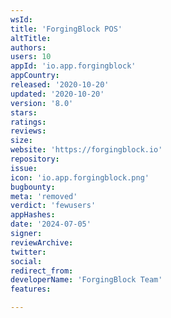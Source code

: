 ```yaml
---
wsId: 
title: 'ForgingBlock POS'
altTitle: 
authors: 
users: 10
appId: 'io.app.forgingblock'
appCountry: 
released: '2020-10-20'
updated: '2020-10-20'
version: '8.0'
stars: 
ratings: 
reviews: 
size: 
website: 'https://forgingblock.io'
repository: 
issue: 
icon: 'io.app.forgingblock.png'
bugbounty: 
meta: 'removed'
verdict: 'fewusers'
appHashes: 
date: '2024-07-05'
signer: 
reviewArchive: 
twitter: 
social: 
redirect_from: 
developerName: 'ForgingBlock Team'
features: 

---
```


